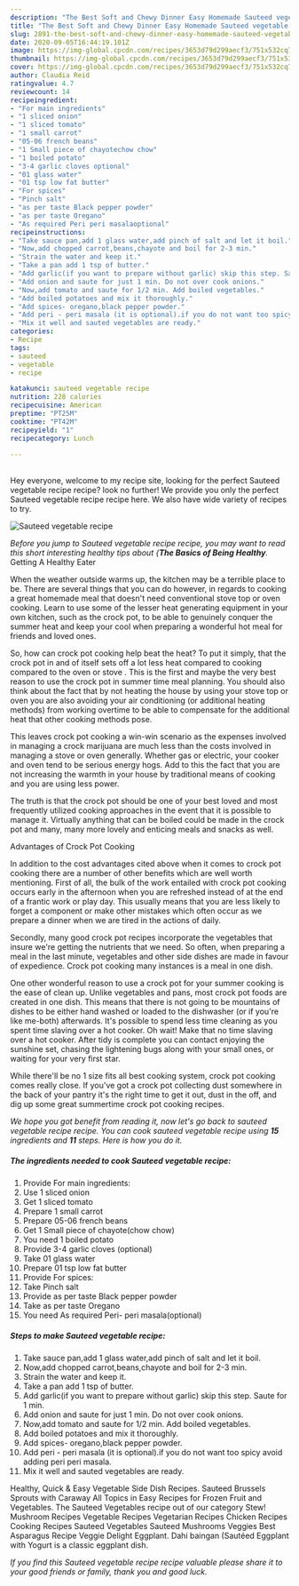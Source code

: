 ```yaml
---
description: "The Best Soft and Chewy Dinner Easy Homemade Sauteed vegetable recipe"
title: "The Best Soft and Chewy Dinner Easy Homemade Sauteed vegetable recipe"
slug: 2891-the-best-soft-and-chewy-dinner-easy-homemade-sauteed-vegetable-recipe
date: 2020-09-05T16:44:19.101Z
image: https://img-global.cpcdn.com/recipes/3653d79d299aecf3/751x532cq70/sauteed-vegetable-recipe-recipe-main-photo.jpg
thumbnail: https://img-global.cpcdn.com/recipes/3653d79d299aecf3/751x532cq70/sauteed-vegetable-recipe-recipe-main-photo.jpg
cover: https://img-global.cpcdn.com/recipes/3653d79d299aecf3/751x532cq70/sauteed-vegetable-recipe-recipe-main-photo.jpg
author: Claudia Reid
ratingvalue: 4.7
reviewcount: 14
recipeingredient:
- "For main ingredients"
- "1 sliced onion"
- "1 sliced tomato"
- "1 small carrot"
- "05-06 french beans"
- "1 Small piece of chayotechow chow"
- "1 boiled potato"
- "3-4 garlic cloves optional"
- "01 glass water"
- "01 tsp low fat butter"
- "For spices"
- "Pinch salt"
- "as per taste Black pepper powder"
- "as per taste Oregano"
- "As required Peri peri masalaoptional"
recipeinstructions:
- "Take sauce pan,add 1 glass water,add pinch of salt and let it boil."
- "Now,add chopped carrot,beans,chayote and boil for 2-3 min."
- "Strain the water and keep it."
- "Take a pan add 1 tsp of butter."
- "Add garlic(if you want to prepare without garlic) skip this step. Saute for 1 min."
- "Add onion and saute for just 1 min. Do not over cook onions."
- "Now,add tomato and saute for 1/2 min. Add boiled vegetables."
- "Add boiled potatoes and mix it thoroughly."
- "Add spices- oregano,black pepper powder."
- "Add peri - peri masala (it is optional).if you do not want too spicy avoid adding peri peri masala."
- "Mix it well and sauted vegetables are ready."
categories:
- Recipe
tags:
- sauteed
- vegetable
- recipe

katakunci: sauteed vegetable recipe 
nutrition: 228 calories
recipecuisine: American
preptime: "PT25M"
cooktime: "PT42M"
recipeyield: "1"
recipecategory: Lunch

---
```

<br>
Hey everyone, welcome to my recipe site, looking for the perfect Sauteed vegetable recipe recipe? look no further! We provide you only the perfect Sauteed vegetable recipe recipe here. We also have wide variety of recipes to try.
<br>


![Sauteed vegetable recipe](https://img-global.cpcdn.com/recipes/3653d79d299aecf3/751x532cq70/sauteed-vegetable-recipe-recipe-main-photo.jpg)

<i>Before you jump to Sauteed vegetable recipe recipe, you may want to read this short interesting healthy tips about {<strong>The Basics of Being Healthy</strong>.</i>
Getting A Healthy Eater


When the weather outside warms up, the kitchen may be a terrible place to be. There are several things that you can do however, in regards to cooking a great homemade meal that doesn't need conventional stove top or oven cooking. Learn to use some of the lesser heat generating equipment in your own kitchen, such as the crock pot, to be able to genuinely conquer the summer heat and keep your cool when preparing a wonderful hot meal for friends and loved ones.

So, how can crock pot cooking help beat the heat? To put it simply, that the crock pot in and of itself sets off a lot less heat compared to cooking compared to the oven or stove . This is the first and maybe the very best reason to use the crock pot in summer time meal planning. You should also think about the fact that by not heating the house by using your stove top or oven you are also avoiding your air conditioning (or additional heating methods) from working overtime to be able to compensate for the additional heat that other cooking methods pose.

This leaves crock pot cooking a win-win scenario as the expenses involved in managing a crock marijuana are much less than the costs involved in managing a stove or oven generally. Whether gas or electric, your cooker and oven tend to be serious energy hogs. Add to this the fact that you are not increasing the warmth in your house by traditional means of cooking and you are using less power.

 The truth is that the crock pot should be one of your best loved and most frequently utilized cooking approaches in the event that it is possible to manage it.  Virtually anything that can be boiled could be made in the crock pot and many, many more lovely and enticing meals and snacks as well.

Advantages of Crock Pot Cooking

In addition to the cost advantages cited above when it comes to crock pot cooking there are a number of other benefits which are well worth mentioning. First of all, the bulk of the work entailed with crock pot cooking occurs early in the afternoon when you are refreshed instead of at the end of a frantic work or play day. This usually means that you are less likely to forget a component or make other mistakes which often occur as we prepare a dinner when we are tired in the actions of daily.

Secondly, many good crock pot recipes incorporate the vegetables that insure we're getting the nutrients that we need. So often, when preparing a meal in the last minute, vegetables and other side dishes are made in favour of expedience. Crock pot cooking many instances is a meal in one dish.

One other wonderful reason to use a crock pot for your summer cooking is the ease of clean up.  Unlike vegetables and pans, most crock pot foods are created in one dish. This means that there is not going to be mountains of dishes to be either hand washed or loaded to the dishwasher (or if you're like me-both) afterwards. It's possible to spend less time cleaning as you spent time slaving over a hot cooker. Oh wait! Make that no time slaving over a hot cooker. After tidy is complete you can contact enjoying the sunshine set, chasing the lightening bugs along with your small ones, or waiting for your very first star.

While there'll be no 1 size fits all best cooking system, crock pot cooking comes really close. If you've got a crock pot collecting dust somewhere in the back of your pantry it's the right time to get it out, dust in the off, and dig up some great summertime crock pot cooking recipes.


<i>We hope you got benefit from reading it, now let's go back to sauteed vegetable recipe recipe. You can cook sauteed vegetable recipe using <strong>15</strong> ingredients and <strong>11</strong> steps. Here is how you do it.
</i>

##### The ingredients needed to cook Sauteed vegetable recipe:

1. Provide For main ingredients:
1. Use 1 sliced onion
1. Get 1 sliced tomato
1. Prepare 1 small carrot
1. Prepare 05-06 french beans
1. Get 1 Small piece of chayote(chow chow)
1. You need 1 boiled potato
1. Provide 3-4 garlic cloves (optional)
1. Take 01 glass water
1. Prepare 01 tsp low fat butter
1. Provide For spices:
1. Take Pinch salt
1. Provide as per taste Black pepper powder
1. Take as per taste Oregano
1. You need As required Peri- peri masala(optional)


##### Steps to make Sauteed vegetable recipe:

1. Take sauce pan,add 1 glass water,add pinch of salt and let it boil.
1. Now,add chopped carrot,beans,chayote and boil for 2-3 min.
1. Strain the water and keep it.
1. Take a pan add 1 tsp of butter.
1. Add garlic(if you want to prepare without garlic) skip this step. Saute for 1 min.
1. Add onion and saute for just 1 min. Do not over cook onions.
1. Now,add tomato and saute for 1/2 min. Add boiled vegetables.
1. Add boiled potatoes and mix it thoroughly.
1. Add spices- oregano,black pepper powder.
1. Add peri - peri masala (it is optional).if you do not want too spicy avoid adding peri peri masala.
1. Mix it well and sauted vegetables are ready.


Healthy, Quick &amp; Easy Vegetable Side Dish Recipes. Sauteed Brussels Sprouts with Caraway All Topics in Easy Recipes for Frozen Fruit and Vegetables. The Sauteed Vegetables recipe out of our category Stew! Mushroom Recipes Vegetable Recipes Vegetarian Recipes Chicken Recipes Cooking Recipes Sauteed Vegetables Sauteed Mushrooms Veggies Best Asparagus Recipe Veggie Delight Eggplant. Dahi baingan (Sautéed Eggplant with Yogurt is a classic eggplant dish. 

<i>If you find this Sauteed vegetable recipe recipe valuable please share it to your good friends or family, thank you and good luck.</i>
